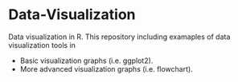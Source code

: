 # Data-Visualization
Data visualization in R. 
This repository including examaples of data visualization tools in
  - Basic visualization graphs (i.e. ggplot2). 
  - More advanced visualization graphs (i.e. flowchart). 
